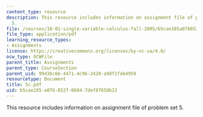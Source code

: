 ```yaml
---
content_type: resource
description: This resource includes information on assignment file of problem set
  5.
file: /courses/18-01-single-variable-calculus-fall-2005/b5cae185a076852f06047def87658b23_5c.pdf
file_type: application/pdf
learning_resource_types:
- Assignments
license: https://creativecommons.org/licenses/by-nc-sa/4.0/
ocw_type: OCWFile
parent_title: Assignments
parent_type: CourseSection
parent_uid: 99d3bc66-4471-4c96-2420-a9df1feb4959
resourcetype: Document
title: 5c.pdf
uid: b5cae185-a076-852f-0604-7def87658b23
---
```

This resource includes information on assignment file of problem set 5.